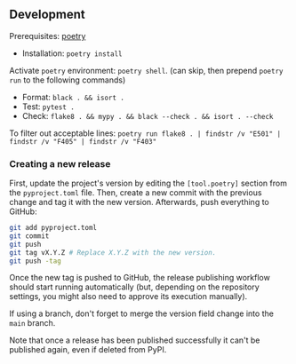 ## Development

Prerequisites: [poetry](https://python-poetry.org/docs/#installing-with-the-official-installer)

- Installation: `poetry install`

Activate `poetry` environment: `poetry shell`. (can skip, then prepend `poetry run` to the following commands)

- Format: `black . && isort .`
- Test: `pytest .`
- Check: `flake8 . && mypy . && black --check . && isort . --check`

 To filter out acceptable lines:
     `poetry run flake8 . | findstr /v "E501" | findstr /v "F405" | findstr /v "F403"`

### Creating a new release

First, update the project's version by editing the `[tool.poetry]` section from the `pyproject.toml` file.
Then, create a new commit with the previous change and tag it with the new version. Afterwards, push everything to GitHub:

```sh
git add pyproject.toml
git commit
git push
git tag vX.Y.Z # Replace X.Y.Z with the new version.
git push -tag
```

Once the new tag is pushed to GitHub, the release publishing workflow should start running automatically
(but, depending on the repository settings, you might also need to approve its execution manually).

If using a branch, don't forget to merge the version field change into the `main` branch.

Note that once a release has been published successfully it can't be published again, even if deleted from PyPI.
